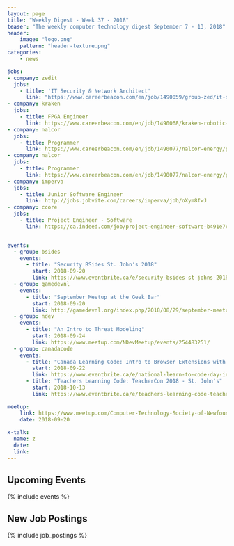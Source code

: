 ```yaml
---
layout: page
title: "Weekly Digest - Week 37 - 2018"
teaser: "The weekly computer technology digest September 7 - 13, 2018"
header:
    image: "logo.png"
    pattern: "header-texture.png"
categories:
    - news

jobs:
- company: zedit
  jobs:
    - title: 'IT Security & Network Architect'
      link: "https://www.careerbeacon.com/en/job/1490059/group-zed/it-security-network-architect/st-john-s"
- company: kraken
  jobs:
    - title: FPGA Engineer
      link: https://www.careerbeacon.com/en/job/1490068/kraken-robotic-systems-inc/fpga-engineer/st-john-s
- company: nalcor
  jobs:
    - title: Programmer
      link: https://www.careerbeacon.com/en/job/1490077/nalcor-energy/programmer/st-john-s
- company: nalcor
  jobs:
    - title: Programmer
      link: https://www.careerbeacon.com/en/job/1490077/nalcor-energy/programmer/st-john-s
- company: imperva
  jobs:
    - title: Junior Software Engineer
      link: http://jobs.jobvite.com/careers/imperva/job/oXym8fwJ
- company: ccore
  jobs:
    - title: Project Engineer - Software
      link: https://ca.indeed.com/job/project-engineer-software-b491e7c2881d0331  


events:
  - group: bsides
    events:
      - title: "Security BSides St. John's 2018"
        start: 2018-09-20
        link: https://www.eventbrite.ca/e/security-bsides-st-johns-2018-tickets-48694332058
  - group: gamedevnl
    events:
      - title: "September Meetup at the Geek Bar"
        start: 2018-09-20
        link: http://gamedevnl.org/index.php/2018/08/29/september-meetup-at-the-geek-bar/
  - group: ndev
    events:
      - title: "An Intro to Threat Modeling"
        start: 2018-09-24
        link: https://www.meetup.com/NDevMeetup/events/254483251/
  - group: canadacode
    events:
      - title: "Canada Learning Code: Intro to Browser Extensions with JavaScript"
        start: 2018-09-22
        link: https://www.eventbrite.ca/e/national-learn-to-code-day-intro-to-browser-extensions-with-javascript-st-johns-registration-48620051884?aff=es2
      - title: "Teachers Learning Code: TeacherCon 2018 - St. John's"
        start: 2018-10-13
        link: https://www.eventbrite.ca/e/teachers-learning-code-teachercon-2018-st-johns-registration-49195625440

meetup:
    link: https://www.meetup.com/Computer-Technology-Society-of-Newfoundland-and-Labrador/events/rpdzmpyxmbbc/
    date: 2018-09-20
  
x-talk:
  name: z
  date: 
  link: 
---
```


## Upcoming Events
{% include events %}

## New Job Postings
{% include job_postings %}
